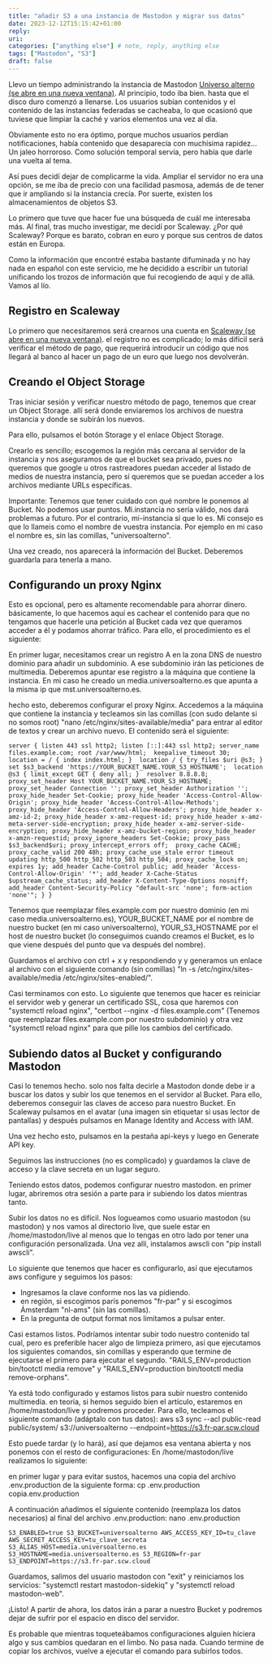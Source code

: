 ```yaml
---
title: "añadir S3 a una instancia de Mastodon y migrar sus datos"
date: 2023-12-12T15:15:42+01:00
reply:
uri:
categories: ["anything else"] # note, reply, anything else
tags: ["Mastodon", "S3"]
draft: false
---
```


Llevo un tiempo administrando la instancia de Mastodon [Universo alterno (se abre en una nueva ventana)](https://mst.universoalterno.es). Al principio, todo iba bien. hasta que el disco duro comenzó a llenarse. Los usuarios subían contenidos y el contenido de las instancias federadas se cacheaba, lo que ocasionó que tuviese que limpiar la caché y varios elementos una vez al día.

Obviamente esto no era óptimo, porque muchos usuarios perdían notificaciones, había contenido que desaparecía con muchísima rapidez... Un jaleo horroroso. Como solución temporal servía, pero había que darle una vuelta al tema.

Así pues decidí dejar de complicarme la vida. Ampliar el servidor no era una opción, se me iba de precio con una facilidad pasmosa, además de de tener que ir ampliando si la instancia crecía. Por suerte, existen los almacenamientos de objetos S3.

Lo primero que tuve que hacer fue una búsqueda de cuál me interesaba más. Al final, tras mucho investigar, me decidí por Scaleway. ¿Por qué Scaleway? Porque es barato, cobran en euro y porque sus centros de datos están en Europa.

Como la información que encontré estaba bastante difuminada y no hay nada en español con este servicio, me he decidido a escribir un tutorial unificando los trozos de información que fui recogiendo de aquí y de allá. Vamos al lío.

## Registro en Scaleway

Lo primero que necesitaremos será crearnos una cuenta en [Scaleway (se abre en una nueva ventana)](https://www.scaleway.com/). el registro no es complicado; lo más difícil será verificar el método de pago, que requerirá introducir un código que nos llegará al banco al hacer un pago de un euro que luego nos devolverán.

## Creando el Object Storage

Tras iniciar sesión y verificar nuestro método de pago, tenemos que crear un Object Storage. allí será donde enviaremos los archivos de nuestra instancia y donde se subirán los nuevos.

Para ello, pulsamos el botón Storage y el enlace Object Storage.

Crearlo es sencillo; escogemos la región más cercana al servidor de la instancia y nos aseguramos de que el bucket sea privado, pues no queremos que google u otros rastreadores puedan acceder al listado de medios de nuestra instancia, pero sí queremos que se puedan acceder a los archivos mediante URLs específicas.

Importante: Tenemos que tener cuidado con qué nombre le ponemos al Bucket. No podemos usar puntos. Mi.instancia no sería válido, nos dará problemas a futuro. Por el contrario, mi-instancia sí que lo es. Mi consejo es que lo llameis como el nombre de vuestra instancia. Por ejemplo en mi caso el nombre es, sin las comillas, "universoalterno".

Una vez creado, nos aparecerá la información del Bucket. Deberemos guardarla para tenerla a mano.

## Configurando un proxy Nginx

Esto es opcional, pero es altamente recomendable para ahorrar dinero. básicamente, lo que hacemos aquí es cachear el contenido para que no tengamos que hacerle una petición al Bucket cada vez que queramos acceder a él y podamos ahorrar tráfico. Para ello, el procedimiento es el siguiente:

En primer lugar, necesitamos crear un registro A en la zona DNS de nuestro dominio para añadir un subdominio. A ese subdominio irán las peticiones de multimedia. Deberemos apuntar ese registro a la máquina que contiene la instancia. En mi caso he creado un media.universoalterno.es que apunta a la misma ip que mst.universoalterno.es.

hecho esto, deberemos configurar el proxy Nginx. Accedemos a la máquina que contiene la instancia y tecleamos sin las comillas (con sudo delante si no somos root) "nano /etc/nginx/sites-available/media" para entrar al editor de textos y crear un archivo nuevo. El contenido será el siguiente:

`server { listen 443 ssl http2; listen [::]:443 ssl http2; server_name files.example.com; root /var/www/html;  keepalive_timeout 30;  location = / { index index.html; }  location / { try_files $uri @s3; }  set $s3_backend 'https://YOUR_BUCKET_NAME.YOUR_S3_HOSTNAME';  location @s3 { limit_except GET { deny all; }  resolver 8.8.8.8; proxy_set_header Host YOUR_BUCKET_NAME.YOUR_S3_HOSTNAME; proxy_set_header Connection ''; proxy_set_header Authorization ''; proxy_hide_header Set-Cookie; proxy_hide_header 'Access-Control-Allow-Origin'; proxy_hide_header 'Access-Control-Allow-Methods'; proxy_hide_header 'Access-Control-Allow-Headers'; proxy_hide_header x-amz-id-2; proxy_hide_header x-amz-request-id; proxy_hide_header x-amz-meta-server-side-encryption; proxy_hide_header x-amz-server-side-encryption; proxy_hide_header x-amz-bucket-region; proxy_hide_header x-amzn-requestid; proxy_ignore_headers Set-Cookie; proxy_pass $s3_backend$uri; proxy_intercept_errors off;  proxy_cache CACHE; proxy_cache_valid 200 48h; proxy_cache_use_stale error timeout updating http_500 http_502 http_503 http_504; proxy_cache_lock on;  expires 1y; add_header Cache-Control public; add_header 'Access-Control-Allow-Origin' '*'; add_header X-Cache-Status $upstream_cache_status; add_header X-Content-Type-Options nosniff; add_header Content-Security-Policy "default-src 'none'; form-action 'none'"; } }`

Tenemos que reemplazar files.example.com por nuestro dominio (en mi caso media.universoalterno.es), YOUR\_BUCKET\_NAME por el nombre de nuestro bucket (en mi caso universoalterno), YOUR\_S3\_HOSTNAME por el host de nuestro bucket (lo conseguimos cuando creamos el Bucket, es lo que viene después del punto que va después del nombre).

Guardamos el archivo con ctrl + x y respondiendo y y generamos un enlace al archivo con el siguiente comando (sin comillas) "ln -s /etc/nginx/sites-available/media /etc/nginx/sites-enabled/".

Casi terminamos con esto. Lo siguiente que tenemos que hacer es reiniciar el servidor web y generar un certificado SSL, cosa que haremos con "systemctl reload nginx", "certbot --nginx -d files.example.com" (Tenemos que reemplazar files.example.com por nuestro subdominio) y otra vez "systemctl reload nginx" para que pille los cambios del certificado.

## Subiendo datos al Bucket y configurando Mastodon

Casi lo tenemos hecho. solo nos falta decirle a Mastodon donde debe ir a buscar los datos y subir los que tenemos en el servidor al Bucket. Para ello, deberemos conseguir las claves de acceso para nuestro Bucket. En Scaleway pulsamos en el avatar (una imagen sin etiquetar si usas lector de pantallas) y después pulsamos en Manage Identity and Access with IAM.

Una vez hecho esto, pulsamos en la pestaña api-keys y luego en Generate API key.

Seguimos las instrucciones (no es complicado) y guardamos la clave de acceso y la clave secreta en un lugar seguro.

Teniendo estos datos, podemos configurar nuestro mastodon. en primer lugar, abriremos otra sesión a parte para ir subiendo los datos mientras tanto.

Subir los datos no es difícil. Nos logueamos como usuario mastodon (su mastodon) y nos vamos al directorio live, que suele estar en /home/mastodon/live al menos que lo tengas en otro lado por tener una configuración personalizada. Una vez allí, instalamos awscli con "pip install awscli".

Lo siguiente que tenemos que hacer es configurarlo, así que ejecutamos aws configure y seguimos los pasos:

- Ingresamos la clave conforme nos las va pidiendo.
- en región, si escogimos parís ponemos "fr-par" y si escogimos Ámsterdam "nl-ams" (sin las comillas).
- En la pregunta de output format nos limitamos a pulsar enter.

Casi estamos listos. Podríamos intentar subir todo nuestro contenido tal cual, pero es preferible hacer algo de limpieza primero, así que ejecutamos los siguientes comandos, sin comillas y esperando que termine de ejecutarse el primero para ejecutar el segundo. "RAILS\_ENV=production bin/tootctl media remove" y "RAILS\_ENV=production bin/tootctl media remove-orphans".

Ya está todo configurado y estamos listos para subir nuestro contenido multimedia. en teoría, si hemos seguido bien el artículo, estaremos en /home/mastodon/live y podremos proceder. Para ello, tecleamos el siguiente comando (adáptalo con tus datos): aws s3 sync --acl public-read public/system/ s3://universoalterno --endpoint=https://s3.fr-par.scw.cloud

Esto puede tardar (y lo hará), así que dejamos esa ventana abierta y nos ponemos con el resto de configuraciones: En /home/mastodon/live realizamos lo siguiente:

en primer lugar y para evitar sustos, hacemos una copia del archivo .env.production de la siguiente forma: cp .env.production copia.env.production

A continuación añadimos el siguiente contenido (reemplaza los datos necesarios) al final del archivo .env.production: nano .env.production

`S3_ENABLED=true S3_BUCKET=universoalterno AWS_ACCESS_KEY_ID=tu_clave AWS_SECRET_ACCESS_KEY=tu_clave_secreta S3_ALIAS_HOST=media.universoalterno.es S3_HOSTNAME=media.universoalterno.es S3_REGION=fr-par S3_ENDPOINT=https://s3.fr-par.scw.cloud`

Guardamos, salimos del usuario mastodon con "exit" y reiniciamos los servicios: "systemctl restart mastodon-sidekiq" y "systemctl reload mastodon-web".

¡Listo! A partir de ahora, los datos irán a parar a nuestro Bucket y podremos dejar de sufrir por el espacio en disco del servidor.

Es probable que mientras toqueteábamos configuraciones alguien hiciera algo y sus cambios quedaran en el limbo. No pasa nada. Cuando termine de copiar los archivos, vuelve a ejecutar el comando para subirlos todos.
